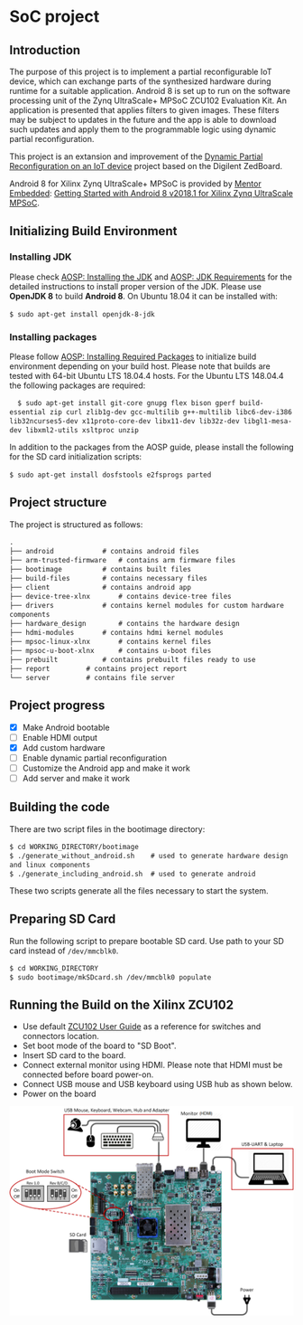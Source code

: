 # SoC project

## Introduction
 The purpose of this project is to implement a partial reconfigurable IoT device, which can exchange parts of the synthesized hardware during runtime for a suitable application. 
 Android 8 is set up to run on the software processing unit of the Zynq UltraScale+ MPSoC ZCU102 Evaluation Kit.
 An application is presented that applies filters to given images. 
 These filters may be subject to updates in the future and the app is able to download such updates and apply them to the programmable logic using dynamic partial reconfiguration.
 
 This project is an extansion and improvement of the [Dynamic Partial Reconfiguration on an IoT device](https://github.com/FlorianMuttenthaler/SocLabPartialReconfigIot) project based on the Digilent ZedBoard.
 
 Android 8 for Xilinx Zynq UltraScale+ MPSoC is provided by [Mentor Embedded](https://www.mentor.com/embedded-software/semiconductors/xilinx/ultrascale): [Getting Started with Android 8 v2018.1 for Xilinx Zynq UltraScale MPSoC](https://github.com/MentorEmbedded/mpsoc-manifest/wiki/Getting-Started-with-Android-8-v2018.1-for-Xilinx-Zynq-UltraScale--MPSoC). 
 
## Initializing Build Environment

### Installing JDK
  Please check [AOSP: Installing the JDK](https://source.android.com/setup/build/initializing#installing-the-jdk) and [AOSP: JDK Requirements](https://source.android.com/setup/build/requirements#latest-version) for the detailed instructions to install proper version of the JDK. Please use **OpenJDK 8** to build **Android 8**. On Ubuntu 18.04 it can be installed with:

  `$ sudo apt-get install openjdk-8-jdk`

### Installing packages
  Please follow [AOSP: Installing Required Packages](https://source.android.com/setup/build/initializing#installing-required-packages-ubuntu-1404) to initialize build environment depending on your build host. Please note that builds are tested with 64-bit Ubuntu LTS 18.04.4 hosts. For the Ubuntu LTS 148.04.4 the following packages are required:

```shell
  $ sudo apt-get install git-core gnupg flex bison gperf build-essential zip curl zlib1g-dev gcc-multilib g++-multilib libc6-dev-i386 lib32ncurses5-dev x11proto-core-dev libx11-dev lib32z-dev libgl1-mesa-dev libxml2-utils xsltproc unzip
```
  In addition to the packages from the AOSP guide, please install the following for the SD card initialization scripts:

  `$ sudo apt-get install dosfstools e2fsprogs parted`

## Project structure
 The project is structured as follows:
 
 ```
 .
 ├── android			# contains android files
 ├── arm-trusted-firmware	# contains arm firmware files
 ├── bootimage 			# contains built files
 ├── build-files 		# contains necessary files
 ├── client 			# contains android app
 ├── device-tree-xlnx 		# contains device-tree files
 ├── drivers 			# contains kernel modules for custom hardware components
 ├── hardware_design		# contains the hardware design
 ├── hdmi-modules		# contains hdmi kernel modules
 ├── mpsoc-linux-xlnx		# contains kernel files
 ├── mpsoc-u-boot-xlnx		# contains u-boot files
 ├── prebuilt			# contains prebuilt files ready to use
 ├── report			# contains project report
 └── server			# contains file server
 ```
 
## Project progress
 - [X] Make Android bootable
 - [ ] Enable HDMI output 
 - [X] Add custom hardware
 - [ ] Enable dynamic partial reconfiguration
 - [ ] Customize the Android app and make it work
 - [ ] Add server and make it work
 
## Building the code
 There are two script files in the bootimage directory:
 ```shell
 $ cd WORKING_DIRECTORY/bootimage
 $ ./generate_without_android.sh    # used to generate hardware design and linux components
 $ ./generate_including_android.sh  # used to generate android
 ```
 These two scripts generate all the files necessary to start the system.
  
## Preparing SD Card
 Run the following script to prepare bootable SD card. 
 Use path to your SD card instead of `/dev/mmcblk0`. 

 ```shell
 $ cd WORKING_DIRECTORY
 $ sudo bootimage/mkSDcard.sh /dev/mmcblk0 populate
 ```
 
## Running the Build on the Xilinx ZCU102
 - Use default [ZCU102 User Guide](https://www.xilinx.com/support/documentation/boards_and_kits/zcu102/ug1182-zcu102-eval-bd.pdf) as a reference for switches and connectors location.
 - Set boot mode of the board to "SD Boot". 
 - Insert SD card to the board.
 - Connect external monitor using HDMI. Please note that HDMI must be connected before board power-on.
 - Connect USB mouse and USB keyboard using USB hub as shown below.
 - Power on the board
 <p align="center">
 <img src="./report/images/ZCU102.png" width="600">
 </p>
